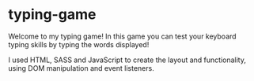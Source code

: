 # typing-game

Welcome to my typing game!
In this game you can test your keyboard typing skills by typing the words displayed!

I used HTML, SASS and JavaScript to create the layout and functionality, using DOM manipulation and event listeners.